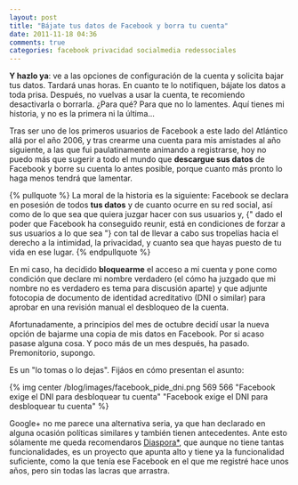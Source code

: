 ```yaml
---
layout: post
title: "Bájate tus datos de Facebook y borra tu cuenta"
date: 2011-11-18 04:36
comments: true
categories: facebook privacidad socialmedia redessociales
---
```

**Y hazlo ya**: ve a las opciones de configuración de la cuenta y solicita bajar tus datos. Tardará unas horas. En cuanto te lo notifiquen, bájate los datos a toda prisa. Después, no vuelvas a usar la cuenta, te recomiendo desactivarla o borrarla. ¿Para qué? Para que no lo lamentes. Aquí tienes mi historia, y no es la primera ni la última...

Tras ser uno de los primeros usuarios de Facebook a este lado del Atlántico allá por el año 2006, y tras crearme una cuenta para mis amistades al año siguiente, a las que fui paulatinamente animando a registrarse, hoy no puedo más que sugerir a todo el mundo que **descargue sus datos** de Facebook y borre su cuenta lo antes posible, porque cuanto más pronto lo haga menos tendrá que lamentar.

{% pullquote %}
La moral de la historia es la siguiente: Facebook se declara en posesión de todos **tus datos** y de cuanto ocurre en su red social, así como de lo que sea que quiera juzgar hacer con sus usuarios y, {" dado el poder que Facebook ha conseguido reunir, está en condiciones de forzar a sus usuarios a lo que sea "} con tal de llevar a cabo sus tropelías hacia el derecho a la intimidad, la privacidad, y cuanto sea que hayas puesto de tu vida en ese lugar.
{% endpullquote %}
<!--more-->
En mi caso, ha decidido **bloquearme** el acceso a mi cuenta y pone como condición que declare mi nombre verdadero (el cómo ha juzgado que mi nombre no es verdadero es tema para discusión aparte) y que adjunte fotocopia de documento de identidad acreditativo (DNI o similar) para aprobar en una revisión manual el desbloqueo de la cuenta.

Afortunadamente, a principios del mes de octubre decidí usar la nueva opción de bajarme una copia de mis datos en Facebook. Por si acaso pasase alguna cosa. Y poco más de un mes después, ha pasado. Premonitorio, supongo.

Es un "lo tomas o lo dejas". Fijáos en cómo presentan el asunto:

{% img center /blog/images/facebook_pide_dni.png 569 566 "Facebook exige el DNI para desbloquear tu cuenta" "Facebook exige el DNI para desbloquear tu cuenta" %}

Google+ no me parece una alternativa seria, ya que han declarado en alguna ocasión políticas similares y también tienen antecedentes. Ante esto sólamente me queda recomendaros [Diaspora*](http://joindiaspora.com), que aunque no tiene tantas funcionalidades, es un proyecto que apunta alto y tiene ya la funcionalidad suficiente, como la que tenía ese Facebook en el que me registré hace unos años, pero sin todas las lacras que arrastra.